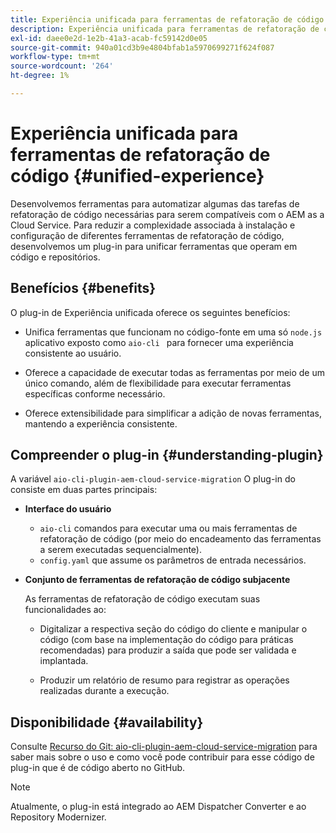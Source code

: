 ```yaml
---
title: Experiência unificada para ferramentas de refatoração de código
description: Experiência unificada para ferramentas de refatoração de código
exl-id: daee0e2d-1e2b-41a3-acab-fc59142d0e05
source-git-commit: 940a01cd3b9e4804bfab1a5970699271f624f087
workflow-type: tm+mt
source-wordcount: '264'
ht-degree: 1%

---
```


# Experiência unificada para ferramentas de refatoração de código {#unified-experience}

Desenvolvemos ferramentas para automatizar algumas das tarefas de refatoração de código necessárias para serem compatíveis com o AEM as a Cloud Service. Para reduzir a complexidade associada à instalação e configuração de diferentes ferramentas de refatoração de código, desenvolvemos um plug-in para unificar ferramentas que operam em código e repositórios.

## Benefícios {#benefits}

O plug-in de Experiência unificada oferece os seguintes benefícios:

* Unifica ferramentas que funcionam no código-fonte em uma só `node.js` aplicativo exposto como `aio-cli ` para fornecer uma experiência consistente ao usuário.

* Oferece a capacidade de executar todas as ferramentas por meio de um único comando, além de flexibilidade para executar ferramentas específicas conforme necessário.

* Oferece extensibilidade para simplificar a adição de novas ferramentas, mantendo a experiência consistente.

## Compreender o plug-in {#understanding-plugin}

A variável `aio-cli-plugin-aem-cloud-service-migration` O plug-in do consiste em duas partes principais:

* **Interface do usuário**

   * `aio-cli` comandos para executar uma ou mais ferramentas de refatoração de código (por meio do encadeamento das ferramentas a serem executadas sequencialmente).
   * `config.yaml` que assume os parâmetros de entrada necessários.

* **Conjunto de ferramentas de refatoração de código subjacente**

   As ferramentas de refatoração de código executam suas funcionalidades ao:

   * Digitalizar a respectiva seção do código do cliente e manipular o código (com base na implementação do código para práticas recomendadas) para produzir a saída que pode ser validada e implantada.

   * Produzir um relatório de resumo para registrar as operações realizadas durante a execução.

## Disponibilidade {#availability}

Consulte [Recurso do Git: aio-cli-plugin-aem-cloud-service-migration](https://github.com/adobe/aio-cli-plugin-aem-cloud-service-migration) para saber mais sobre o uso e como você pode contribuir para esse código de plug-in que é de código aberto no GitHub.

>[!NOTE]
>Atualmente, o plug-in está integrado ao AEM Dispatcher Converter e ao Repository Modernizer.
